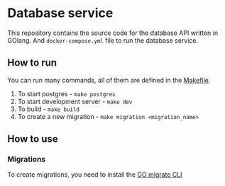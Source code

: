 # Database service

This repository contains the source code for the database API written in GOlang. And `docker-compose.yml` file to run the database service.

## How to run

You can run many commands, all of them are defined in the [Makefile](Makefile).

1. To start postgres - `make postgres`
2. To start development server - `make dev`
3. To build - `make build`
4. To create a new migration - `make migration <migration_name>`

## How to use

### Migrations

To create migrations, you need to install the [GO migrate CLI](https://github.com/golang-migrate/migrate/tree/master)
